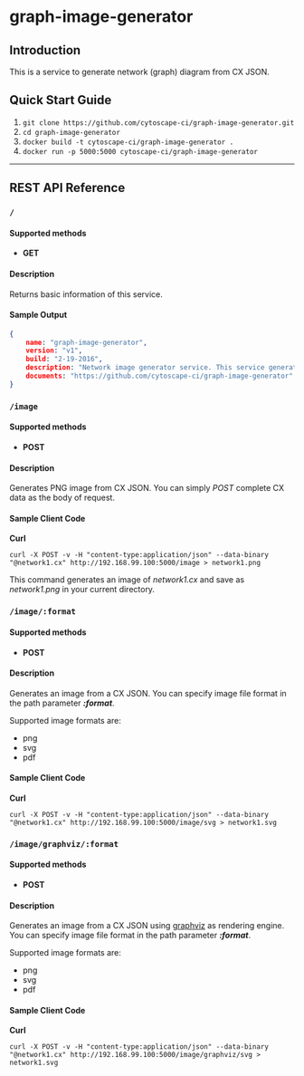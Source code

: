 # graph-image-generator

## Introduction
This is a service to generate network (graph) diagram from CX JSON.

## Quick Start Guide
 
1. ```git clone https://github.com/cytoscape-ci/graph-image-generator.git```
1. ```cd graph-image-generator```
1. ```docker build -t cytoscape-ci/graph-image-generator .```
1. ```docker run -p 5000:5000 cytoscape-ci/graph-image-generator```

----

## REST API Reference

### ```/```

#### Supported methods 
* **GET**

#### Description
Returns basic information of this service.

#### Sample Output
```json
{
    name: "graph-image-generator",
    version: "v1",
    build: "2-19-2016",
    description: "Network image generator service. This service generates network images on the fly from any CX JSON.",
    documents: "https://github.com/cytoscape-ci/graph-image-generator"
}
```

### ```/image```

#### Supported methods 
* **POST**

#### Description
Generates PNG image from CX JSON.  You can simply _POST_ complete CX data as the body of request.

#### Sample Client Code
**Curl**

```
curl -X POST -v -H "content-type:application/json" --data-binary "@network1.cx" http://192.168.99.100:5000/image > network1.png
```

This command generates an image of _network1.cx_ and save as _network1.png_ in your current directory.


### ```/image/:format```

#### Supported methods 
* **POST**

#### Description
Generates an image from a CX JSON.  You can specify image file format in the path parameter ___:format___.

Supported image formats are:

* png
* svg
* pdf

#### Sample Client Code
**Curl**

```
curl -X POST -v -H "content-type:application/json" --data-binary "@network1.cx" http://192.168.99.100:5000/image/svg > network1.svg
```

### ```/image/graphviz/:format```

#### Supported methods 
* **POST**

#### Description
Generates an image from a CX JSON using [graphviz](http://www.graphviz.org/) as rendering engine.  You can specify image file format in the path parameter ___:format___.

Supported image formats are:

* png
* svg
* pdf

#### Sample Client Code
**Curl**

```
curl -X POST -v -H "content-type:application/json" --data-binary "@network1.cx" http://192.168.99.100:5000/image/graphviz/svg > network1.svg
```

